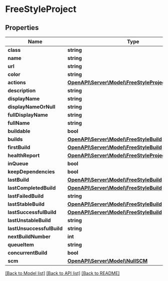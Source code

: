 # FreeStyleProject

## Properties
Name | Type | Description | Notes
------------ | ------------- | ------------- | -------------
**class** | **string** |  | [optional] 
**name** | **string** |  | [optional] 
**url** | **string** |  | [optional] 
**color** | **string** |  | [optional] 
**actions** | [**OpenAPI\Server\Model\FreeStyleProjectactions**](FreeStyleProjectactions.md) |  | [optional] 
**description** | **string** |  | [optional] 
**displayName** | **string** |  | [optional] 
**displayNameOrNull** | **string** |  | [optional] 
**fullDisplayName** | **string** |  | [optional] 
**fullName** | **string** |  | [optional] 
**buildable** | **bool** |  | [optional] 
**builds** | [**OpenAPI\Server\Model\FreeStyleBuild**](FreeStyleBuild.md) |  | [optional] 
**firstBuild** | [**OpenAPI\Server\Model\FreeStyleBuild**](FreeStyleBuild.md) |  | [optional] 
**healthReport** | [**OpenAPI\Server\Model\FreeStyleProjecthealthReport**](FreeStyleProjecthealthReport.md) |  | [optional] 
**inQueue** | **bool** |  | [optional] 
**keepDependencies** | **bool** |  | [optional] 
**lastBuild** | [**OpenAPI\Server\Model\FreeStyleBuild**](FreeStyleBuild.md) |  | [optional] 
**lastCompletedBuild** | [**OpenAPI\Server\Model\FreeStyleBuild**](FreeStyleBuild.md) |  | [optional] 
**lastFailedBuild** | **string** |  | [optional] 
**lastStableBuild** | [**OpenAPI\Server\Model\FreeStyleBuild**](FreeStyleBuild.md) |  | [optional] 
**lastSuccessfulBuild** | [**OpenAPI\Server\Model\FreeStyleBuild**](FreeStyleBuild.md) |  | [optional] 
**lastUnstableBuild** | **string** |  | [optional] 
**lastUnsuccessfulBuild** | **string** |  | [optional] 
**nextBuildNumber** | **int** |  | [optional] 
**queueItem** | **string** |  | [optional] 
**concurrentBuild** | **bool** |  | [optional] 
**scm** | [**OpenAPI\Server\Model\NullSCM**](NullSCM.md) |  | [optional] 

[[Back to Model list]](../README.md#documentation-for-models) [[Back to API list]](../README.md#documentation-for-api-endpoints) [[Back to README]](../README.md)


